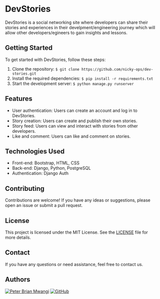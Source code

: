 # DevStories
DevStories is a social networking site where developers can share their stories and experiences in their develpment/engineering journey which will allow other developers/egineers to gain insights and lessons.

## Getting Started
To get started with DevStories, follow these steps:

1. Clone the repository: `$ git clone https://github.com/nicky-ops/dev-stories.git`
2. Install the required dependencies: `$ pip install -r requirements.txt`
3. Start the development server: `$ python manage.py runserver`

## Features
- User authentication: Users can create an account and log in to DevStories.
- Story creation: Users can create and publish their own stories.
- Story feed: Users can view and interact with stories from other developers.
- Like and comment: Users can like and comment on stories.

## Technologies Used
- Front-end: Bootstrap, HTML, CSS
- Back-end: Django, Python, PostgreSQL
- Authentication: Django Auth

## Contributing
Contributions are welcome! If you have any ideas or suggestions, please open an issue or submit a pull request.

## License
This project is licensed under the MIT License. See the [LICENSE](./LICENSE) file for more details.

## Contact
If you have any questions or need assistance, feel free to contact us.

## Authors
[![Peter Brian Mwangi](https://img.shields.io/badge/GitHub-Profile-blue?style=flat-square&logo=github)](https://github.com/nicky-ops) [![GitHub](https://img.shields.io/badge/GitHub-Profile-blue?style=flat-square&logo=github)](https://github.com/Peter-Mwangi254)
